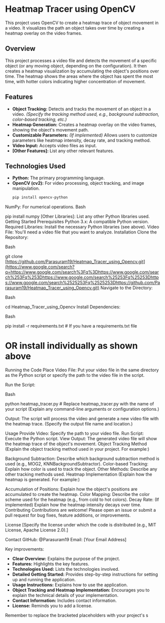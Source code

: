 # Heatmap Tracer using OpenCV

This project uses OpenCV to create a heatmap trace of object movement in a video.  It visualizes the path an object takes over time by creating a heatmap overlay on the video frames.

## Overview

This project processes a video file and detects the movement of a specific object (or any moving object, depending on the configuration).  It then creates a heatmap visualization by accumulating the object's positions over time.  The heatmap shows the areas where the object has spent the most time, with hotter colors indicating higher concentration of movement.

## Features

* **Object Tracking:** Detects and tracks the movement of an object in a video. *(Specify the tracking method used, e.g., background subtraction, color-based tracking, etc.)*
* **Heatmap Generation:** Creates a heatmap overlay on the video frames, showing the object's movement path.
* **Customizable Parameters:**  *(If implemented)* Allows users to customize parameters like heatmap intensity, decay rate, and tracking method.
* **Video Input:** Accepts video files as input.
* **[Other Features]:** List any other relevant features.

## Technologies Used

* **Python:** The primary programming language.
* **OpenCV (cv2):** For video processing, object tracking, and image manipulation.
   ```bash
   pip install opencv-python
NumPy: For numerical operations.
Bash

pip install numpy
[Other Libraries]: List any other Python libraries used.
Getting Started
Prerequisites
Python 3.x: A compatible Python version.
Required Libraries: Install the necessary Python libraries (see above).
Video File: You'll need a video file that you want to analyze.
Installation
Clone the Repository:

Bash

git clone [https://github.com/Parasuram19/Heatmap_Tracer_using_Opencv.git](https://www.google.com/search?q=https://www.google.com/search%3Fq%3Dhttps://www.google.com/search%253Fq%253Dhttps://www.google.com/search%25253Fq%25253Dhttps://www.google.com/search%2525253Fq%2525253Dhttps://github.com/Parasuram19/Heatmap_Tracer_using_Opencv.git)
Navigate to the Directory:

Bash

cd Heatmap_Tracer_using_Opencv
Install Dependencies:

Bash

pip install -r requirements.txt  # If you have a requirements.txt file
# OR install individually as shown above
Running the Code
Place Video File: Put your video file in the same directory as the Python script or specify the path to the video file in the script.

Run the Script:

Bash

python heatmap_tracer.py  # Replace heatmap_tracer.py with the name of your script
(Explain any command-line arguments or configuration options.)

Output: The script will process the video and generate a new video file with the heatmap trace.  (Specify the output file name and location.)

Usage
Provide Video: Specify the path to your video file.
Run Script: Execute the Python script.
View Output: The generated video file will show the heatmap trace of the object's movement.
Object Tracking Method
(Explain the object tracking method used in your project.  For example:)

Background Subtraction: Describe which background subtraction method is used (e.g., MOG2, KNNBackgroundSubtractor).
Color-based Tracking: Explain how color is used to track the object.
Other Methods: Describe any other tracking methods used.
Heatmap Implementation
(Explain how the heatmap is generated.  For example:)

Accumulation of Positions: Explain how the object's positions are accumulated to create the heatmap.
Color Mapping: Describe the color scheme used for the heatmap (e.g., from cold to hot colors).
Decay Rate: (If implemented) Explain how the heatmap intensity decays over time.
Contributing
Contributions are welcome! Please open an issue or submit a pull request for bug fixes, feature additions, or improvements.

License
[Specify the license under which the code is distributed (e.g., MIT License, Apache License 2.0).]

Contact
GitHub: @Parasuram19
Email: [Your Email Address]


Key improvements:

* **Clear Overview:** Explains the purpose of the project.
* **Features:** Highlights the key features.
* **Technologies Used:** Lists the technologies involved.
* **Detailed Getting Started:** Provides step-by-step instructions for setting up and running the application.
* **Usage Instructions:** Explains how to use the application.
* **Object Tracking and Heatmap Implementation:**  Encourages you to explain the technical details of your implementation.
* **Contact Information:** Includes contact information.
* **License:** Reminds you to add a license.

Remember to replace the bracketed placeholders with your project's s
